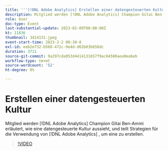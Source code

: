 ```yaml
---
title: '''[!DNL Adobe Analytics] Erstellen einer datengesteuerten Kultur"'
description: Mitglied werden [!DNL Adobe Analytics] Champion Gitai Ben-Ammi erläutert, wie eine datengesteuerte Kultur aussieht, und teilt Strategien für die Verwendung von [!DNL Adobe Analytics] , um eine zu erstellen.
role: User
doc-type: Event
last-substantial-update: 2023-02-09T00:00:00Z
kt: 11836
thumbnail: 3414131.jpeg
event-start-time: 2023-2-2 08:30-8
exl-id: eeb2e732-b568-472c-9e4d-d62b03b656dc
duration: 3711
source-git-commit: 9a297cda953d4414131657f9ac84580aea0eabeb
workflow-type: tm+mt
source-wordcount: '52'
ht-degree: 0%

---
```


# Erstellen einer datengesteuerten Kultur

Mitglied werden [!DNL Adobe Analytics] Champion Gitai Ben-Ammi erläutert, wie eine datengesteuerte Kultur aussieht, und teilt Strategien für die Verwendung von [!DNL Adobe Analytics] , um eine zu erstellen.

>[!VIDEO](https://video.tv.adobe.com/v/3414131/?quality=12&learn=on)
